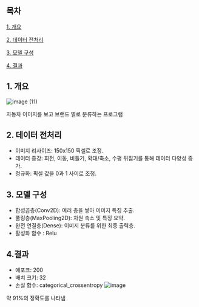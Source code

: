 ## 목차
[1. 개요](#1.-개요)

[2. 데이터 전처리](#2.-데이터-전처리)

[3. 모델 구성](#3.-모델-구성)

[4. 결과](#4.-결과)

## 1. 개요
![image (11)](https://github.com/user-attachments/assets/96dc5a44-61d8-42d5-a8f4-65ed14b4dea5)

자동차 이미지를 보고 브랜드 별로 분류하는 프로그램

## 2. 데이터 전처리
- 이미지 리사이즈: 150x150 픽셀로 조정.
- 데이터 증강: 회전, 이동, 비틀기, 확대/축소, 수평 뒤집기를 통해 데이터 다양성 증가.
- 정규화: 픽셀 값을 0과 1 사이로 조정.

## 3. 모델 구성
- 합성곱층(Conv2D): 여러 층을 쌓아 이미지 특징 추출.
- 풀링층(MaxPooling2D): 차원 축소 및 특징 요약.
- 완전 연결층(Dense): 이미지 분류를 위한 최종 출력층.
- 활성화 함수 : Relu

## 4.결과
- 에포크: 200
- 배치 크기: 32
- 손실 함수: categorical_crossentropy
![image](https://github.com/user-attachments/assets/82de94eb-e835-41b8-86c8-7062446decc1)

약 91%의 정확도를 나타냄
